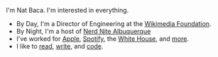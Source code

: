 I'm Nat Baca. I'm interested in everything.

* By Day, I'm a Director of Engineering at the [Wikimedia Foundation](https://wikimediafoundation.org).
* By Night, I'm a host of [Nerd Nite Albuquerque](https://albuquerque.nerdnite.com) 
* I've worked for [Apple](https://www.apple.com/), [Spotify](https://www.spotify.com/), the [White House](https://www.usds.gov/), and [more](https://www.linkedin.com/in/natbaca/).
* I like to [read](https://www.goodreads.com/user/show/12688292-nat-baca), [write](https://en.wikipedia.org/wiki/User:NatBaca), and [code](https://github.com/natbaca).
